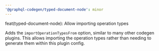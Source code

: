 ```yaml
---
'@graphql-codegen/typed-document-node': minor
---
```


feat(typed-document-node): Allow importing operation types

Adds the `importOperationTypesFrom` option, similar to many other codegen
plugins. This allows importing the operation types rather than needing to
generate them within this plugin config.
